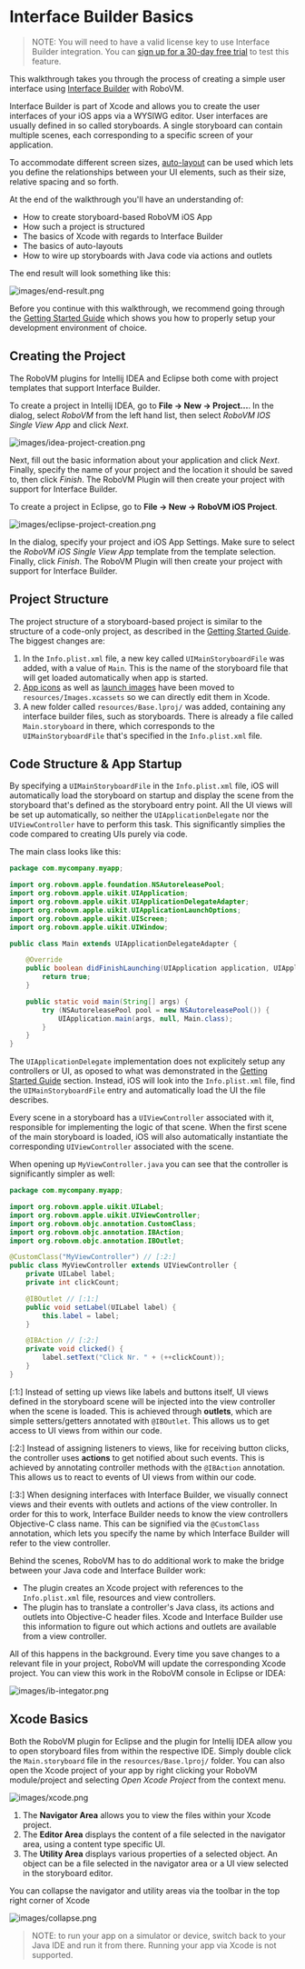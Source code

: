 # Interface Builder Basics
> NOTE: You will need to have a valid license key to use Interface Builder integration. You can [sign up for a 30-day free trial](https://account.robovm.com/#/login) to test this feature.

This walkthrough takes you through the process of creating a simple user interface using [Interface Builder](https://developer.apple.com/xcode/interface-builder/) with RoboVM.

Interface Builder is part of Xcode and allows you to create the user interfaces of your iOS apps via a WYSIWG editor. User interfaces are usually defined in so called storyboards. A single storyboard can contain multiple scenes, each corresponding to a specific screen of your application.

To accommodate different screen sizes, [auto-layout](https://developer.apple.com/library/ios/documentation/UserExperience/Conceptual/AutolayoutPG/Introduction/Introduction.html) can be used which lets you define the relationships between your UI elements, such as their size, relative spacing and so forth.

At the end of the walkthrough you'll have an understanding of:

 * How to create storyboard-based RoboVM iOS App
 * How such a project is structured
 * The basics of Xcode with regards to Interface Builder
 * The basics of auto-layouts
 * How to wire up storyboards with Java code via actions and outlets

The end result will look something like this:

![images/end-result.png](images/end-result.png)

Before you continue with this walkthrough, we recommend going through the [Getting Started Guide](/getting-started/introduction.md) which shows you how to properly setup your development environment of choice.

## Creating the Project
The RoboVM plugins for Intellij IDEA and Eclipse both come with project templates that support Interface Builder.

To create a project in Intellij IDEA, go to __File -> New -> Project...__. In the dialog, select _RoboVM_ from the left hand list, then select _RoboVM IOS Single View App_ and click _Next_.

![images/idea-project-creation.png](images/idea-project-creation.png)

Next, fill out the basic information about your application and click _Next_. Finally, specify the name of your project and the location it should be saved to, then click _Finish_. The RoboVM Plugin will then create your project with support for Interface Builder.

To create a project in Eclipse, go to __File -> New -> RoboVM iOS Project__.

![images/eclipse-project-creation.png](images/eclipse-project-creation.png)

In the dialog, specify your project and iOS App Settings. Make sure to select the _RoboVM iOS Single View App_ template from the template selection. Finally, click _Finish_. The RoboVM Plugin will then create your project with support for Interface Builder.

## Project Structure
The project structure of a storyboard-based project is similar to the structure of a code-only project, as described in the [Getting Started Guide](/getting-started/structure.md). The biggest changes are:

1. In the `Info.plist.xml` file, a new key called `UIMainStoryboardFile` was added, with a value of `Main`. This is the name of the storyboard file that will get loaded automatically when app is started.
2. [App icons](https://developer.apple.com/library/ios/documentation/UserExperience/Conceptual/MobileHIG/AppIcons.html) as well as [launch images](https://developer.apple.com/library/ios/documentation/UserExperience/Conceptual/MobileHIG/LaunchImages.html#//apple_ref/doc/uid/TP40006556-CH22-SW1) have been moved to `resources/Images.xcassets` so we can directly edit them in Xcode.
3. A new folder called `resources/Base.lproj/` was added, containing any interface builder files, such as storyboards. There is already a file called `Main.storyboard` in there, which corresponds to the `UIMainStoryboardFile` that's specified in the `Info.plist.xml` file.

## Code Structure & App Startup
By specifying a `UIMainStoryboardFile` in the `Info.plist.xml` file, iOS will automatically load the storyboard on startup and display the scene from the storyboard that's defined as the storyboard entry point. All the UI views will be set up automatically, so neither the `UIApplicationDelegate` nor the `UIViewController` have to perform this task. This significantly simplies the code compared to creating UIs purely via code.

The main class looks like this:
```java
package com.mycompany.myapp;

import org.robovm.apple.foundation.NSAutoreleasePool;
import org.robovm.apple.uikit.UIApplication;
import org.robovm.apple.uikit.UIApplicationDelegateAdapter;
import org.robovm.apple.uikit.UIApplicationLaunchOptions;
import org.robovm.apple.uikit.UIScreen;
import org.robovm.apple.uikit.UIWindow;

public class Main extends UIApplicationDelegateAdapter {

    @Override
    public boolean didFinishLaunching(UIApplication application, UIApplicationLaunchOptions launchOptions) {
        return true;
    }

    public static void main(String[] args) {
        try (NSAutoreleasePool pool = new NSAutoreleasePool()) {
            UIApplication.main(args, null, Main.class);
        }
    }
}
```

The `UIApplicationDelegate` implementation does not explicitely setup any controllers or UI, as oposed to what was demonstrated in the [Getting Started Guide](/getting-started/structure.md) section. Instead, iOS will look into the `Info.plist.xml` file, find the `UIMainStoryboardFile` entry and automatically load the UI the file describes.

Every scene in a storyboard has a `UIViewController` associated with it, responsible for implementing the logic of that scene. When the first scene of the main storyboard is loaded, iOS will also automatically instantiate the corresponding `UIViewController` associated with the scene.

When opening up `MyViewController.java` you can see that the controller is significantly simpler as well:
```java
package com.mycompany.myapp;

import org.robovm.apple.uikit.UILabel;
import org.robovm.apple.uikit.UIViewController;
import org.robovm.objc.annotation.CustomClass;
import org.robovm.objc.annotation.IBAction;
import org.robovm.objc.annotation.IBOutlet;

@CustomClass("MyViewController") // [:2:]
public class MyViewController extends UIViewController {
    private UILabel label;
    private int clickCount;

    @IBOutlet // [:1:]
    public void setLabel(UILabel label) {
        this.label = label;
    }

    @IBAction // [:2:]
    private void clicked() {
        label.setText("Click Nr. " + (++clickCount));
    }
}
```

[:1:] Instead of setting up views like labels and buttons itself, UI views defined in the storyboard scene will be injected into the view controller when the scene is loaded. This is achieved through __outlets__, which are simple setters/getters annotated with `@IBOutlet`. This allows us to get access to UI views from within our code.

[:2:] Instead of assigning listeners to views, like for receiving button clicks, the controller uses __actions__ to get notified about such events. This is achieved by annotating controller methods with the `@IBAction` annotation. This allows us to react to events of UI views from within our code.

[:3:] When designing interfaces with Interface Builder, we visually connect views and their events with outlets and actions of the view controller. In order for this to work, Interface Builder needs to know the view controllers Objective-C class name. This can be signified via the `@CustomClass` annotation, which lets you specify the name by which Interface Builder will refer to the view controller.

Behind the scenes, RoboVM has to do additional work to make the bridge between your Java code and Interface Builder work:

* The plugin creates an Xcode project with references to the `Info.plist.xml` file, resources and view controllers.
* The plugin has to translate a controller's Java class, its actions and outlets into Objective-C header files. Xcode and Interface Builder use this information to figure out which actions and outlets are available from a view controller.

All of this happens in the background. Every time you save changes to a relevant file in your project, RoboVM will update the corresponding Xcode project. You can view this work in the RoboVM console in Eclipse or IDEA:

![images/ib-integator.png](images/ib-integator.png)

## Xcode Basics
Both the RoboVM plugin for Eclipse and the plugin for Intellij IDEA allow you to open storyboard files from within the respective IDE. Simply double click the `Main.storyboard` file in the `resources/Base.lproj/` folder. You can also open the Xcode project of your app by right clicking your RoboVM module/project and selecting _Open Xcode Project_ from the context menu.

![images/xcode.png](images/xcode.png)

1. The __Navigator Area__ allows you to view the files within your Xcode project.
2. The __Editor Area__ displays the content of a file selected in the navigator area, using a content type specific UI.
3. The __Utility Area__ displays various properties of a selected object. An object can be a file selected in the navigator area or a UI view selected in the storyboard editor.

You can collapse the navigator and utility areas via the toolbar in the top right corner of Xcode

![images/collapse.png](images/collapse.png) 

> NOTE: to run your app on a simulator or device, switch back to your Java IDE and run it from there. Running your app via Xcode is not supported.